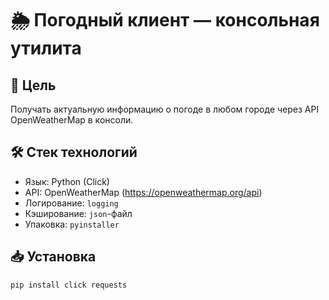 # 🌦 Погодный клиент — консольная утилита

## 🎯 Цель
Получать актуальную информацию о погоде в любом городе через API OpenWeatherMap в консоли.

## 🛠 Стек технологий
- Язык: Python (Click)
- API: OpenWeatherMap (https://openweathermap.org/api)
- Логирование: `logging`
- Кэширование: `json`-файл
- Упаковка: `pyinstaller`

## 📥 Установка
```bash
pip install click requests
